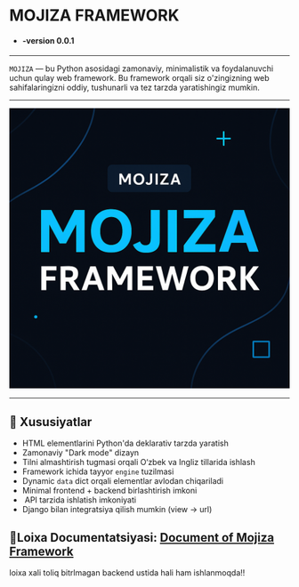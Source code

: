 # MOJIZA FRAMEWORK

- #### -version 0.0.1
***

`MOJIZA` — bu Python asosidagi zamonaviy, minimalistik va foydalanuvchi uchun qulay web framework. Bu framework orqali siz o'zingizning web sahifalaringizni oddiy, tushunarli va tez tarzda yaratishingiz mumkin.
***
![MOJIZA Banner](/STATIC/mojza.png) <!-- optional -->
***
## 🚀 Xususiyatlar

-  HTML elementlarini Python'da deklarativ tarzda yaratish
-  Zamonaviy "Dark mode" dizayn
-  Tilni almashtirish tugmasi orqali O‘zbek va Ingliz tillarida ishlash
-  Framework ichida tayyor `engine` tuzilmasi
-  Dynamic `data` dict orqali elementlar avlodan chiqariladi
-  Minimal frontend + backend birlashtirish imkoni
- ️ API tarzida ishlatish imkoniyati
-  Django bilan integratsiya qilish mumkin (view → url)

## 📜Loixa Documentatsiyasi: [Document of Mojiza Framework]([https://example.com](https://mojiza-doc-sitr.onrender.com/doc))



loixa xali toliq bitrlmagan backend ustida hali ham ishlanmoqda!!
